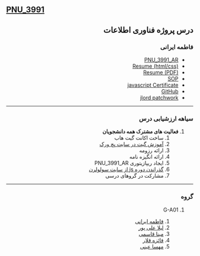 ## [PNU_3991](https://github.com/AliRazavi-edu/PNU_3991#TOC)

<div dir="rtl">


## درس پروژه فناوری اطلاعات

### فاطمه ایرانی
- [PNU_3991_AR](https://github.com/Fatemeh7720/PNU_3991_AR.git)
- [Resume (html/css)](https://fatemeh7720.github.io/Resume1/)
- [Resume (PDF)](https://fatemeh7720.github.io/RESUME/)
- [SOP](https://fatemeh7720.github.io/SOP/)
- [javascript Certificate](https://github.com/Fatemeh7720/PNU_3991_AR/blob/main/JS.pdf)
- [GitHub](https://github.com/Fatemeh7720)
- [jlord patchwork](https://github.com/Fatemeh7720/PNU_3991_AR/blob/main/jlord.png)
--------------------------
### سیاهه ارزشیابی درس

1. **فعالیت های مشترک همه دانشجویان**
    1. ساخت اکانت گیت هاب
    2. [آموزش گیت در سایت پچ ورک](http://jlord.us/patchwork/)
    3. ارائه رزومه
    4. ارائه انگیزه نامه
    5. ایجاد ریپازیتوری PNU_3991_AR
    6. [گذراندن دوره js از سایت سولولرن](http://Sololearn.com)
    7. مشارکت در گروهای درسی


    
-------------------------

### گروه

1. G-A01
     
    1. [فاطمه ایرانی](https://github.com/Fatemeh7720/PNU_3991_AR.git)
    1. [لیلا علی پور](https://github.com/leilaalipour/PNU_3991_AR)
    1. [مینا قاسمی](https://github.com/minaghasemi7)      
    1. [فائزه قلار](https://github.com/faeze-qlr/PNU_3991_AR)
    1. [مهسا عینی](https://github.com/mahsaeini99/PNU-3991-AR)

</div>
